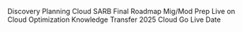 Discovery
Planning
Cloud SARB
Final Roadmap
Mig/Mod Prep
Live on Cloud
Optimization
Knowledge Transfer
2025 Cloud Go Live Date
